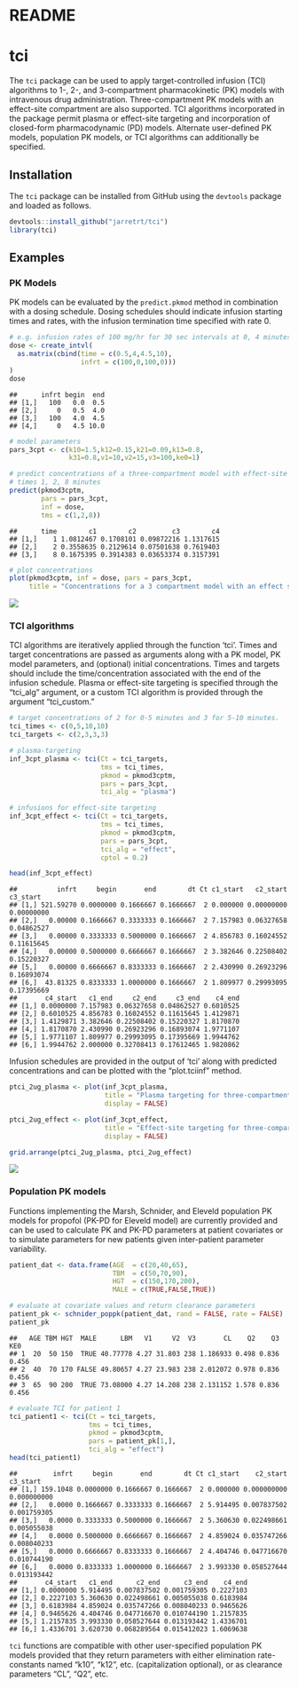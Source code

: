 README
================

# tci

The `tci` package can be used to apply target-controlled infusion (TCI)
algorithms to 1-, 2-, and 3-compartment pharmacokinetic (PK) models with
intravenous drug administration. Three-compartment PK models with an
effect-site compartment are also supported. TCI algorithms incorporated
in the package permit plasma or effect-site targeting and incorporation
of closed-form pharmacodynamic (PD) models. Alternate user-defined PK
models, population PK models, or TCI algorithms can additionally be
specified.

## Installation

The `tci` package can be installed from GitHub using the `devtools`
package and loaded as follows.

``` r
devtools::install_github("jarretrt/tci")
library(tci)
```

## Examples

### PK Models

PK models can be evaluated by the `predict.pkmod` method in combination
with a dosing schedule. Dosing schedules should indicate infusion
starting times and rates, with the infusion termination time specified
with rate 0.

``` r
# e.g. infusion rates of 100 mg/hr for 30 sec intervals at 0, 4 minutes.
dose <- create_intvl(
  as.matrix(cbind(time = c(0.5,4,4.5,10), 
                  infrt = c(100,0,100,0)))
)
dose
```

    ##      infrt begin  end
    ## [1,]   100   0.0  0.5
    ## [2,]     0   0.5  4.0
    ## [3,]   100   4.0  4.5
    ## [4,]     0   4.5 10.0

``` r
# model parameters 
pars_3cpt <- c(k10=1.5,k12=0.15,k21=0.09,k13=0.8,
               k31=0.8,v1=10,v2=15,v3=100,ke0=1)

# predict concentrations of a three-compartment model with effect-site at
# times 1, 2, 8 minutes
predict(pkmod3cptm, 
        pars = pars_3cpt,
        inf = dose, 
        tms = c(1,2,8))
```

    ##      time        c1        c2         c3        c4
    ## [1,]    1 1.0812467 0.1708101 0.09872216 1.1317615
    ## [2,]    2 0.3558635 0.2129614 0.07501638 0.7619403
    ## [3,]    8 0.1675395 0.3914383 0.03653374 0.3157391

``` r
# plot concentrations
plot(pkmod3cptm, inf = dose, pars = pars_3cpt,
     title = "Concentrations for a 3 compartment model with an effect site")
```

<img src="README_files/figure-gfm/dose-object-1.png" style="display: block; margin: auto;" />

### TCI algorithms

TCI algorithms are iteratively applied through the function ‘tci’. Times
and target concentrations are passed as arguments along with a PK model,
PK model parameters, and (optional) initial concentrations. Times and
targets should include the time/concentration associated with the end of
the infusion schedule. Plasma or effect-site targeting is specified
through the “tci\_alg” argument, or a custom TCI algorithm is provided
through the argument “tci\_custom.”

``` r
# target concentrations of 2 for 0-5 minutes and 3 for 5-10 minutes.
tci_times <- c(0,5,10,10)
tci_targets <- c(2,3,3,3)

# plasma-targeting
inf_3cpt_plasma <- tci(Ct = tci_targets, 
                       tms = tci_times, 
                       pkmod = pkmod3cptm, 
                       pars = pars_3cpt, 
                       tci_alg = "plasma")

# infusions for effect-site targeting
inf_3cpt_effect <- tci(Ct = tci_targets, 
                       tms = tci_times, 
                       pkmod = pkmod3cptm, 
                       pars = pars_3cpt, 
                       tci_alg = "effect", 
                       cptol = 0.2)

head(inf_3cpt_effect)
```

    ##          infrt     begin       end        dt Ct c1_start   c2_start   c3_start
    ## [1,] 521.59270 0.0000000 0.1666667 0.1666667  2 0.000000 0.00000000 0.00000000
    ## [2,]   0.00000 0.1666667 0.3333333 0.1666667  2 7.157983 0.06327658 0.04862527
    ## [3,]   0.00000 0.3333333 0.5000000 0.1666667  2 4.856783 0.16024552 0.11615645
    ## [4,]   0.00000 0.5000000 0.6666667 0.1666667  2 3.382646 0.22508402 0.15220327
    ## [5,]   0.00000 0.6666667 0.8333333 0.1666667  2 2.430990 0.26923296 0.16893074
    ## [6,]  43.81325 0.8333333 1.0000000 0.1666667  2 1.809977 0.29993095 0.17395669
    ##       c4_start   c1_end     c2_end     c3_end    c4_end
    ## [1,] 0.0000000 7.157983 0.06327658 0.04862527 0.6010525
    ## [2,] 0.6010525 4.856783 0.16024552 0.11615645 1.4129871
    ## [3,] 1.4129871 3.382646 0.22508402 0.15220327 1.8170870
    ## [4,] 1.8170870 2.430990 0.26923296 0.16893074 1.9771107
    ## [5,] 1.9771107 1.809977 0.29993095 0.17395669 1.9944762
    ## [6,] 1.9944762 2.000000 0.32708413 0.17612465 1.9820862

Infusion schedules are provided in the output of ‘tci’ along with
predicted concentrations and can be plotted with the “plot.tciinf”
method.

``` r
ptci_2ug_plasma <- plot(inf_3cpt_plasma, 
                        title = "Plasma targeting for three-compartment model",
                        display = FALSE)

ptci_2ug_effect <- plot(inf_3cpt_effect, 
                        title = "Effect-site targeting for three-compartment model",
                        display = FALSE)

grid.arrange(ptci_2ug_plasma, ptci_2ug_effect)
```

<img src="README_files/figure-gfm/plot-tci-1.png" style="display: block; margin: auto;" />

### Population PK models

Functions implementing the Marsh, Schnider, and Eleveld population PK
models for propofol (PK-PD for Eleveld model) are currently provided and
can be used to calculate PK and PK-PD parameters at patient covariates
or to simulate parameters for new patients given inter-patient parameter
variability.

``` r
patient_dat <- data.frame(AGE  = c(20,40,65),
                          TBM  = c(50,70,90),
                          HGT  = c(150,170,200),
                          MALE = c(TRUE,FALSE,TRUE))

# evaluate at covariate values and return clearance parameters
patient_pk <- schnider_poppk(patient_dat, rand = FALSE, rate = FALSE)
patient_pk
```

    ##   AGE TBM HGT  MALE      LBM   V1     V2  V3       CL    Q2    Q3   KE0
    ## 1  20  50 150  TRUE 40.77778 4.27 31.803 238 1.186933 0.498 0.836 0.456
    ## 2  40  70 170 FALSE 49.80657 4.27 23.983 238 2.012072 0.978 0.836 0.456
    ## 3  65  90 200  TRUE 73.08000 4.27 14.208 238 2.131152 1.578 0.836 0.456

``` r
# evaluate TCI for patient 1
tci_patient1 <- tci(Ct = tci_targets, 
                    tms = tci_times, 
                    pkmod = pkmod3cptm, 
                    pars = patient_pk[1,], 
                    tci_alg = "effect")
head(tci_patient1)
```

    ##         infrt     begin       end        dt Ct c1_start    c2_start    c3_start
    ## [1,] 159.1048 0.0000000 0.1666667 0.1666667  2 0.000000 0.000000000 0.000000000
    ## [2,]   0.0000 0.1666667 0.3333333 0.1666667  2 5.914495 0.007837502 0.001759305
    ## [3,]   0.0000 0.3333333 0.5000000 0.1666667  2 5.360630 0.022498661 0.005055038
    ## [4,]   0.0000 0.5000000 0.6666667 0.1666667  2 4.859024 0.035747266 0.008040233
    ## [5,]   0.0000 0.6666667 0.8333333 0.1666667  2 4.404746 0.047716670 0.010744190
    ## [6,]   0.0000 0.8333333 1.0000000 0.1666667  2 3.993330 0.058527644 0.013193442
    ##       c4_start   c1_end      c2_end      c3_end    c4_end
    ## [1,] 0.0000000 5.914495 0.007837502 0.001759305 0.2227103
    ## [2,] 0.2227103 5.360630 0.022498661 0.005055038 0.6183984
    ## [3,] 0.6183984 4.859024 0.035747266 0.008040233 0.9465626
    ## [4,] 0.9465626 4.404746 0.047716670 0.010744190 1.2157835
    ## [5,] 1.2157835 3.993330 0.058527644 0.013193442 1.4336701
    ## [6,] 1.4336701 3.620730 0.068289564 0.015412023 1.6069638

`tci` functions are compatible with other user-specified population PK
models provided that they return parameters with either elimination
rate-constants named “k10”, “k12”, etc. (capitalization optional), or as
clearance parameters “CL”, “Q2”, etc.

